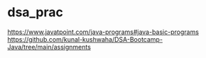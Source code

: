 # dsa_prac

https://www.javatpoint.com/java-programs#java-basic-programs
https://github.com/kunal-kushwaha/DSA-Bootcamp-Java/tree/main/assignments
